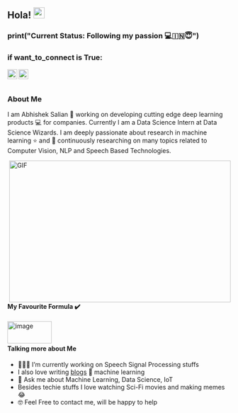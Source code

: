 ## Hola! <img src="https://media.giphy.com/media/hvRJCLFzcasrR4ia7z/giphy.gif" width="25px"> 

### print("Current Status: Following my passion 💻🇮🇳😇")


### if want_to_connect is True:
<a href="https://twitter.com/ACSalian">
  <img align="left" amazing people!alt="Abhishek Salian | Twitter" width="22px" src="https://cdn.jsdelivr.net/npm/simple-icons@v3/icons/twitter.svg" />
</a>
<a href="https://www.linkedin.com/in/abhishek-c-salian/">
  <img align="left" alt="Abhishek's LinkdeIN" width="22px" src="https://cdn.jsdelivr.net/npm/simple-icons@v3/icons/linkedin.svg" />
</a>

<br />
<br />

### About Me
I am Abhishek Salian 🙂 working on developing cutting edge deep learning products 💻 for companies. Currently I am a Data Science Intern at Data Science Wizards. I am deeply passionate about research in machine learning ⭐️ and 🎯 continuously researching on many topics related to Computer Vision, NLP and Speech Based Technologies.

 <img align="right" alt="GIF" src="https://i.stack.imgur.com/ifmfj.gif" width="500" height="320" />

 #### **My Favourite Formula ✔️**
 
 <img align="left" alt="image" src="https://cdn.mos.cms.futurecdn.net/BT4GR5JKJJTudF6kUGEqg7.jpg" width="100" height="50" />
 
 <br />
 <br />
 
 
 
#### **Talking more about Me**
- 👨🏻‍💻 I’m currently working on Speech Signal Processing stuffs
- I also love writing [blogs](https://medium.com/@abhishek.c.salian) 📝 machine learning
- 💬 Ask me about Machine Learning, Data Science, IoT
- Besides techie stuffs I love watching Sci-Fi movies and making memes😂
- 🤓 Feel Free to contact me, will be happy to help
